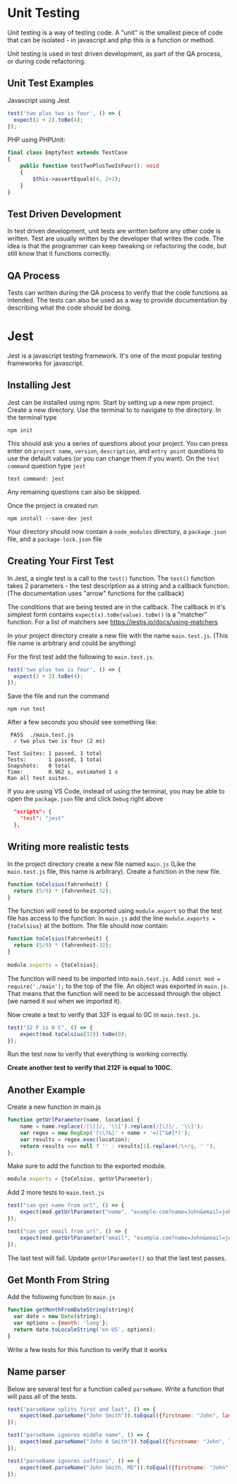 # Unit Testing
Unit testing is a way of testing code. A "unit" is the smallest piece of code
that can be isolated - in javascript and php this is a function or 
method. 

Unit testing is used in test driven development, as part of the QA process, or during code refactoring.

Unit Test Examples
---
Javascript using Jest 
```javascript
test('two plus two is four', () => {
  expect(2 + 2).toBe(4);
});
```
PHP using PHPUnit:
```php
final class EmptyTest extends TestCase
{
    public function testTwoPlusTwoIsFour(): void
    {
        $this->assertEquals(4, 2+2);
    }
}
```


Test Driven Development
----------------
In test driven development, unit tests are written before any other code is written.
Test are usually written by the developer that writes the code. The idea is that the 
programmer can keep tweaking or refactoring the code, but still know that it functions correctly.

QA Process
---
Tests can written during the QA process to verify that the code functions as intended.
The tests can also be used as a way to provide documentation by describing what the code should
be doing.

Jest
===
Jest is a javascript testing framework. It's one of the most popular testing frameworks for javascript.

Installing Jest
---
Jest can be installed using npm. 
Start by setting up a new npm project. Create a new directory. Use the terminal to 
to navigate to the directory. In the terminal type
```shell
npm init
```

This should ask you a series of questions about your project. 
You can press enter on `project name`, `version`, `description`, and `entry point` questions 
to use the default values (or you can change them if you want). On the `test command` question type `jest`
```shell
test command: jest
``` 
Any remaining questions can also be skipped.

Once the project is created run 
```shell
npm install --save-dev jest
```

Your directory should now contain a `node_modules` directory, a `package.json` file, and a `package-lock.json` file

Creating Your First Test
---
In Jest, a single test is a call to the `test()` function. The `test()` function takes 2 parameters - the test description as a string and a callback function. 
(The documentation uses "arrow" functions for the callback) 

The conditions that are being tested are in the callback. The callback in it's simplest form contains `expect(x).toBe(value)`. `toBe()` is a "matcher" function. For a list of matchers see https://jestjs.io/docs/using-matchers

In your project directory create a new file with the name `main.test.js`. (This file name is arbitrary and could be anything)

For the first test add the following to `main.test.js`. 
```javascript
test('two plus two is four', () => {
  expect(2 + 2).toBe(4);
});
```

Save the file and run the command
```shell
npm run test
```


After a few seconds you should see something like:

```shell
 PASS  ./main.test.js
  ✓ two plus two is four (2 ms)

Test Suites: 1 passed, 1 total
Tests:       1 passed, 1 total
Snapshots:   0 total
Time:        0.962 s, estimated 1 s
Ran all test suites.
```

If you are using VS Code, instead of using the terminal, you may be able to open the `package.json` file and click `Debug` right above

```json
  "scripts": {
    "test": "jest"
  },
```

Writing more realistic tests
---
In the project directory create a new file named `main.js` (Like the `main.test.js` file, this name is arbitrary).
Create a function in the new file. 
```javascript
function toCelsius(fahrenheit) {
  return (5/9) * (fahrenheit-32);
}
```
The function will need to be exported using `module.export` so that the test file has access to the function. 
In `main.js` add the line `module.exports = {toCelsius}` at the bottom. The file should now contain:
```javascript
function toCelsius(fahrenheit) {
  return (5/9) * (fahrenheit-32);
}
 
module.exports = {toCelsius};
```

The function will need to be imported into `main.test.js`. Add `const mod = require('./main');` to the top of the file.
An object was exported in `main.js`. That means that the function will need to be accessed through the object (we named it `mod` when we imported it). 


Now create a test to verify that 32F is equal to 0C in `main.test.js`.
```javascript
test("32 F is 0 C", () => {
    expect(mod.toCelsius(32)).toBe(0);
});   
```
Run the test now to verify that everything is working correctly. 

**Create another test to verify that 212F is equal to 100C.**

Another Example
---

Create a new function in main.js
```javascript
function getUrlParameter(name, location) {
    name = name.replace(/[\[]/, '\\[').replace(/[\]]/, '\\]');
    var regex = new RegExp('[\\?&]' + name + '=([^&#]*)');
    var results = regex.exec(location);
    return results === null ? '' : results[1].replace(/\+/g, ' ');
};
```
Make sure to add the function to the exported module. 
```javascript
module.exports = {toCelsius, getUrlParameter};
```

Add 2 more tests to `main.test.js`
```javascript
test("can get name from url", () => {
    expect(mod.getUrlParameter("name", "example.com?name=John&email=john%40example.com")).toBe("John");
});

test("can get email from url", () => {
    expect(mod.getUrlParameter("email", "example.com?name=John&email=john%40example.com")).toBe("john@example.com");
});
```

The last test will fail. Update `getUrlParameter()` so that the last test passes.

Get Month From String
---
Add the following function to `main.js`
```javascript
function getMonthFromDateString(string){
  var date = new Date(string);
  var options = {month: 'long'};
  return date.toLocaleString('en-US', options);
}
```
Write a few tests for this function to verify that it works

Name parser
---
Below are several test for a function called `parseName`. Write a function that will pass all of the tests. 

```javascript
test("parseName splits first and last", () => {
    expect(mod.parseName("John Smith")).toEqual({firstname: "John", lastname: "Smith"});
});

test("parseName ignores middle name", () => {
    expect(mod.parseName("John A Smith")).toEqual({firstname: "John", lastname: "Smith"});
});

test("parseName ignores suffixes", () => {
    expect(mod.parseName("John Smith, MD")).toEqual({firstname: "John", lastname: "Smith"});
});

```



 
 





  
